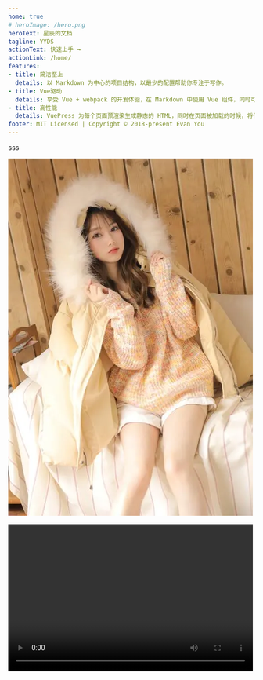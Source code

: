 ```yaml
---
home: true
# heroImage: /hero.png
heroText: 星辰的文档
tagline: YYDS
actionText: 快速上手 →
actionLink: /home/
features:
- title: 简洁至上
  details: 以 Markdown 为中心的项目结构，以最少的配置帮助你专注于写作。
- title: Vue驱动
  details: 享受 Vue + webpack 的开发体验，在 Markdown 中使用 Vue 组件，同时可以使用 Vue 来开发自定义主题。
- title: 高性能
  details: VuePress 为每个页面预渲染生成静态的 HTML，同时在页面被加载的时候，将作为 SPA 运行。
footer: MIT Licensed | Copyright © 2018-present Evan You
---
```

sss

![美女](img/meinv.jpg)

<video src="menc.mp4" controls="controls" width="500" height="300">您的浏览器不支持播放该视频！</video>
